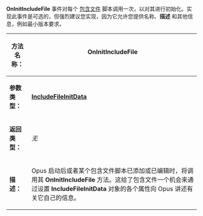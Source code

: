 **OnInitIncludeFile** 事件对每个 [包含文件](/Manual/scripting/script_add-ins/include_files.zh.md) 脚本调用一次，以对其进行初始化。实现此事件是可选的，但强烈建议您实现，因为它允许您提供名称、**描述** 和其他信息，例如最小版本要求。

<table>
<thead><tr><th>

**方法名称：**</th><th>
OnInitIncludeFile
</th></tr></thead><tbody><tr><td>

**参数类型：**</td><td>

**[IncludeFileInitData](../scripting_objects/includefileinitdata.zh.md)**
</td></tr><tr><td>

**返回类型：**</td><td>

*无*
</td></tr><tr><td>

**描述：**</td><td>

Opus 启动后或者某个包含文件脚本已添加或已编辑时，将调用其 **OnInitIncludeFile** 方法。这给了包含文件一个机会来通过设置 **IncludeFileInitData** 对象的各个属性向 Opus 讲述有关它自己的信息。
</td></tr></tbody>
</table>